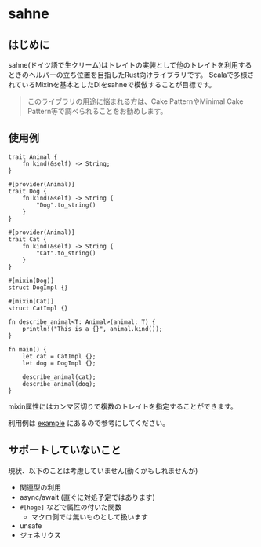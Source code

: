 # sahne

## はじめに
sahne(ドイツ語で生クリーム)はトレイトの実装として他のトレイトを利用するときのヘルパーの立ち位置を目指したRust向けライブラリです。
Scalaで多様されているMixinを基本としたDIをsahneで模倣することが目標です。
> このライブラリの用途に悩まれる方は、Cake PatternやMinimal Cake Pattern等で調べられることをお勧めします。

## 使用例
```
trait Animal {
    fn kind(&self) -> String;
}

#[provider(Animal)]
trait Dog {
    fn kind(&self) -> String {
        "Dog".to_string()
    }
}

#[provider(Animal)]
trait Cat {
    fn kind(&self) -> String {
        "Cat".to_string()
    }
}

#[mixin(Dog)]
struct DogImpl {}

#[mixin(Cat)]
struct CatImpl {}

fn describe_animal<T: Animal>(animal: T) {
    println!("This is a {}", animal.kind());
}

fn main() {
    let cat = CatImpl {};
    let dog = DogImpl {};

    describe_animal(cat);
    describe_animal(dog);
}
```
mixin属性にはカンマ区切りで複数のトレイトを指定することができます。

利用例は [example](./example) にあるので参考にしてください。


## サポートしていないこと
現状、以下のことは考慮していません(動くかもしれませんが)

- 関連型の利用
- async/await (直ぐに対処予定ではあります)
- `#[hoge]` などで属性の付いた関数
  - マクロ側では無いものとして扱います
- unsafe
- ジェネリクス
